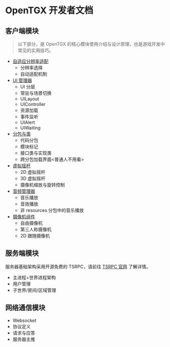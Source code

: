 # OpenTGX 开发者文档

## 客户端模块

>以下部分，是 OpenTGX 的核心模块使用介绍与设计原理，也是游戏开发中常见的实用技巧。

- [自适应分辨率适配](./tgx-core-auto-resolution-policy.md)
  - 分辨率选择
  - 自动适配机制
- [UI 管理器](./tgx-core-ui-management.md)
  - UI 分层
  - 常驻与场景切换
  - UILayout
  - UIController
  - 资源加载
  - 事件监听
  - UIAlert
  - UIWaiting
- [分包与类](./tgx-core-module-class.md)
  - 代码分包
  - 模块标记
  - 接口类与实现类
  - 跨分包加载界面<普通人不用看>
- [虚拟摇杆](./EasyController/EasyController.md)
  - 2D 虚拟摇杆
  - 3D 虚拟摇杆
  - 摄像机缩放与旋转控制
- [音频管理器](./tgx-core-audio-mgr.md)
  - 音乐播放
  - 音效播放
  - 非 resources 分包中的音乐播放
- [摄像机组件](./tgx-core-camera-components.md)
  - 自由摄像机
  - 第三人称摄像机
  - 2D 跟随摄像机

## 服务端模块

服务器基础架构采用开源免费的 TSRPC，请前往 [TSRPC 官网](https://tsrpc.cn/) 了解详情。

- 主进程+世界进程架构
- 用户管理
- 子世界/房间/区域管理

## 网络通信模块

- Websocket
- 协议定义
- 请求与应答
- 服务器主推
